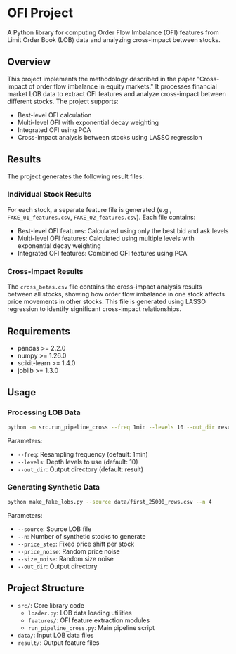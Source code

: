 # OFI Project

A Python library for computing Order Flow Imbalance (OFI) features from Limit Order Book (LOB) data and analyzing cross-impact between stocks.

## Overview

This project implements the methodology described in the paper "Cross-impact of order flow imbalance in equity markets." It processes financial market LOB data to extract OFI features and analyze cross-impact between different stocks. The project supports:

- Best-level OFI calculation
- Multi-level OFI with exponential decay weighting
- Integrated OFI using PCA
- Cross-impact analysis between stocks using LASSO regression


## Results

The project generates the following result files:

### Individual Stock Results

For each stock, a separate feature file is generated (e.g., `FAKE_01_features.csv`, `FAKE_02_features.csv`). Each file contains:

- Best-level OFI features: Calculated using only the best bid and ask levels
- Multi-level OFI features: Calculated using multiple levels with exponential decay weighting
- Integrated OFI features: Combined OFI features using PCA

### Cross-Impact Results

The `cross_betas.csv` file contains the cross-impact analysis results between all stocks, showing how order flow imbalance in one stock affects price movements in other stocks. This file is generated using LASSO regression to identify significant cross-impact relationships.

## Requirements

- pandas >= 2.2.0
- numpy >= 1.26.0
- scikit-learn >= 1.4.0
- joblib >= 1.3.0

## Usage

### Processing LOB Data

```bash
python -m src.run_pipeline_cross --freq 1min --levels 10 --out_dir result
```

Parameters:
- `--freq`: Resampling frequency (default: 1min)
- `--levels`: Depth levels to use (default: 10)
- `--out_dir`: Output directory (default: result)

### Generating Synthetic Data

```bash
python make_fake_lobs.py --source data/first_25000_rows.csv --n 4
```

Parameters:
- `--source`: Source LOB file
- `--n`: Number of synthetic stocks to generate
- `--price_step`: Fixed price shift per stock
- `--price_noise`: Random price noise
- `--size_noise`: Random size noise
- `--out_dir`: Output directory

## Project Structure

- `src/`: Core library code
  - `loader.py`: LOB data loading utilities
  - `features/`: OFI feature extraction modules
  - `run_pipeline_cross.py`: Main pipeline script
- `data/`: Input LOB data files
- `result/`: Output feature files
